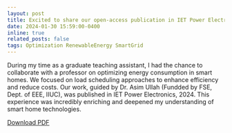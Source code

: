 ```yaml
---
layout: post
title: Excited to share our open-access publication in IET Power Electronics, 2024! 🌟
date: 2024-01-30 15:59:00-0400
inline: true
related_posts: false
tags: Optimization RenewableEnergy SmartGrid
---
```


During my time as a graduate teaching assistant, I had the chance to collaborate with a professor on optimizing energy consumption in smart homes. We focused on load scheduling approaches to enhance efficiency and reduce costs. Our work, guided by Dr. Asim Ullah (Fundded by FSE, Dept. of EEE, IIUC), was published in IET Power Electronics, 2024. This experience was incredibly enriching and deepened my understanding of smart home technologies.

[Download PDF](https://arafatikram.github.io/assets/pdf/ikram2024optimizing.pdf)
